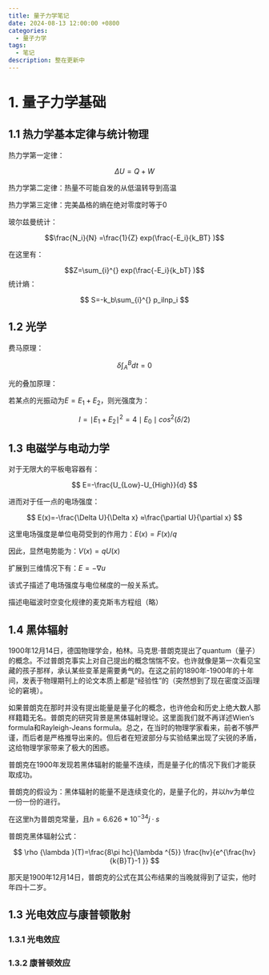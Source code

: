 ```yaml
---
title: 量子力学笔记
date: 2024-08-13 12:00:00 +0800
categories:
  - 量子力学
tags:
  - 笔记
description: 整在更新中
---
```




# 1. 量子力学基础

## 1.1 热力学基本定律与统计物理

热力学第一定律：

$$ \Delta U = Q + W $$

热力学第二定律：热量不可能自发的从低温转导到高温

热力学第三定律：完美晶格的熵在绝对零度时等于0

玻尔兹曼统计：

$$\frac{N_i}{N} =\frac{1}{Z} exp(\frac{-E_i}{k_BT} )$$

在这里有：

$$Z=\sum_{i}^{} exp(\frac{-E_i}{k_bT} )$$统计熵：

$$ S=-k_b\sum_{i}^{} p_ilnp_i $$

## 1.2 光学

费马原理：

$$ \delta\int_{A}^{B} dt=0 $$

光的叠加原理：

若某点的光振动为$E=E_1+E_2$，则光强度为：

$$ I=\mid E_1+E_2\mid ^2=4\mid E_0\mid cos^2(\delta/2) $$

## 1.3 电磁学与电动力学

对于无限大的平板电容器有：

$$ E=-\frac{U_{Low}-U_{High}}{d} $$

进而对于任一点的电场强度：

$$ E(x)=-\frac{\Delta U}{\Delta x} ≈\frac{\partial U}{\partial x} $$

这里电场强度是单位电荷受到的作用力：$E(x)=F(x)/q$

因此，显然电势能为：$V(x)=qU(x)$

扩展到三维情况下有：$E=-\nabla u$

该式子描述了电场强度与电位梯度的一般关系式。

描述电磁波时空变化规律的麦克斯韦方程组（略）

## 1.4 黑体辐射

1900年12月14日，德国物理学会，柏林。马克思·普朗克提出了quantum（量子）的概念。不过普朗克事实上对自己提出的概念惴惴不安。也许就像是第一次看见宝藏的孩子那样，承认某些变革是需要勇气的。在这之前的1890年-1900年的十年间，发表于物理期刊上的论文本质上都是“经验性”的（突然想到了现在密度泛函理论的窘境）。

如果普朗克在那时并没有提出能量是量子化的概念，也许他会和历史上绝大数人那样籍籍无名。普朗克的研究背景是黑体辐射理论。这里面我们就不再详述Wien’s formula和Rayleigh-Jeans formula。总之，在当时的物理学家看来，前者不够严谨，而后者是严格推导出来的。但后者在短波部分与实验结果出现了尖锐的矛盾，这给物理学家带来了极大的困惑。

普朗克在1900年发现若黑体辐射的能量不连续，而是量子化的情况下我们才能获取成功。

普朗克的假设为：黑体辐射的能量不是连续变化的，是量子化的，并以$hv$为单位一份一份的进行。

在这里h为普朗克常量，且$h=6.626*10^{-34} j·s$

普朗克黑体辐射公式：

$$ \rho {\lambda }(T)=\frac{8\pi hc}{\lambda ^{5}} \frac{hv}{e^{\frac{hv}{k{B}T}-1 }} $$

那天是1900年12月14日，普朗克的公式在其公布结果的当晚就得到了证实，他时年四十二岁。

## 1.3 光电效应与康普顿散射

### 1.3.1 光电效应

### 1.3.2 康普顿效应